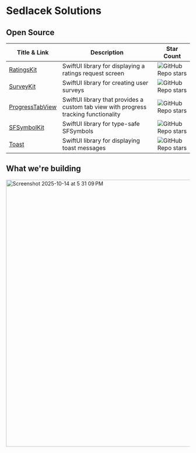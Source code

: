 # Sedlacek Solutions

## Open Source

| Title & Link | Description | Star Count |
|-------------|------------|------------|
| [RatingsKit](https://github.com/Sedlacek-Solutions/RatingsKit) | SwiftUI library for displaying a ratings request screen | ![GitHub Repo stars](https://img.shields.io/github/stars/Sedlacek-Solutions/RatingsKit?style=social) |
| [SurveyKit](https://github.com/Sedlacek-Solutions/SurveyKit) | SwiftUI library for creating user surveys | ![GitHub Repo stars](https://img.shields.io/github/stars/Sedlacek-Solutions/SurveyKit?style=social) |
| [ProgressTabView](https://github.com/Sedlacek-Solutions/ProgressTabView) | SwiftUI library that provides a custom tab view with progress tracking functionality | ![GitHub Repo stars](https://img.shields.io/github/stars/Sedlacek-Solutions/ProgressTabView?style=social) |
| [SFSymbolKit](https://github.com/Sedlacek-Solutions/SFSymbolKit) | SwiftUI library for type-safe SFSymbols | ![GitHub Repo stars](https://img.shields.io/github/stars/Sedlacek-Solutions/SFSymbolKit?style=social) |
| [Toast](https://github.com/Sedlacek-Solutions/Toast) | SwiftUI library for displaying toast messages | ![GitHub Repo stars](https://img.shields.io/github/stars/Sedlacek-Solutions/Toast?style=social) |

## What we're building

<img width="1087" height="730" alt="Screenshot 2025-10-14 at 5 31 09 PM" src="https://github.com/user-attachments/assets/f15f35fd-f0db-4928-b103-d1353b2a1334" />
